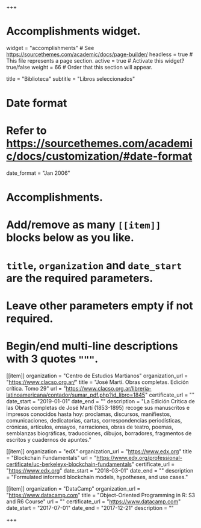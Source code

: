 +++
# Accomplishments widget.
widget = "accomplishments"  # See https://sourcethemes.com/academic/docs/page-builder/
headless = true  # This file represents a page section.
active = true  # Activate this widget? true/false
weight = 66  # Order that this section will appear.

title = "Biblioteca"
subtitle = "Libros seleccionados"

# Date format
#   Refer to https://sourcethemes.com/academic/docs/customization/#date-format
date_format = "Jan 2006"

# Accomplishments.
#   Add/remove as many `[[item]]` blocks below as you like.
#   `title`, `organization` and `date_start` are the required parameters.
#   Leave other parameters empty if not required.
#   Begin/end multi-line descriptions with 3 quotes `"""`.

[[item]]
  organization = "Centro de Estudios Martianos"
  organization_url = "https://www.clacso.org.ar/"
  title = "José Martí. Obras completas. Edición crítica. Tomo 29"
  url = "https://www.clacso.org.ar/libreria-latinoamericana/contador/sumar_pdf.php?id_libro=1845"
  certificate_url = ""
  date_start = "2019-01-01"
  date_end = ""
  description = "La Edición Crítica de las Obras completas de José Martí (1853-1895) recoge sus manuscritos e impresos conocidos hasta hoy: proclamas, discursos, manifiestos, comunicaciones, dedicatorias, cartas, correspondencias periodísticas, crónicas, artículos, ensayos, narraciones, obras de teatro, poemas, semblanzas biográficas, traducciones, dibujos, borradores, fragmentos de escritos y cuadernos de apuntes."




[[item]]
  organization = "edX"
  organization_url = "https://www.edx.org"
  title = "Blockchain Fundamentals"
  url = "https://www.edx.org/professional-certificate/uc-berkeleyx-blockchain-fundamentals"
  certificate_url = "https://www.edx.org"
  date_start = "2018-03-01"
  date_end = ""
  description = "Formulated informed blockchain models, hypotheses, and use cases."
  
[[item]]
  organization = "DataCamp"
  organization_url = "https://www.datacamp.com"
  title = "Object-Oriented Programming in R: S3 and R6 Course"
  url = ""
  certificate_url = "https://www.datacamp.com"
  date_start = "2017-07-01"
  date_end = "2017-12-21"
  description = ""

+++
